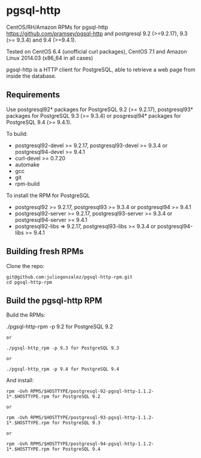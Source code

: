 pgsql-http
==========

CentOS/RH/Amazon RPMs for pgsql-http <https://github.com/pramsey/pgsql-http> and postgresql 9.2 (>=9.2.17), 9.3 (>= 9.3.4) and 9.4 (>=9.4.1).

Tested on CentOS 6.4 (unofficial curl packages), CentOS 7.1 and Amazon Linux 2014.03 (x86_64 in all cases)

pgsql-http is a HTTP client for PostgreSQL, able to retrieve a web page from inside the database.

Requirements
------------

Use postgresql92\* packages for PostgreSQL 9.2 (>= 9.2.17), postgresql93\* packages for PostgreSQL 9.3 (>= 9.3.4) or posgresql94\* packages for PostgreSQL 9.4 (>= 9.4.1).

To build: 

* postgresql92-devel >= 9.2.17, postgresql93-devel >= 9.3.4 or postgresql94-devel >= 9.4.1
* curl-devel >= 0.7.20
* automake
* gcc
* git
* rpm-build

To install the RPM for PostgreSQL

* postgresql92 >= 9.2.17, postgresql93 >= 9.3.4 or postgresql94 >= 9.4.1
* postgresql92-server >= 9.2.17, postgresql93-server >= 9.3.4 or postgresql94-server >= 9.4.1
* postgresql92-libs => 9.2.17, postgresql93-libs >= 9.3.4 or postgresql94-libs >= 9.4.1

Building fresh RPMs
-------------------

Clone the repo: 

    git@github.com:juliogonzalez/pgsql-http-rpm.git
    cd pgsql-http-rpm


Build the pgsql-http RPM
---------------------

Build the RPMs:

   ./pgsql-http-rpm -p 9.2 for PostgreSQL 9.2

    or

    ./pgsql-http_rpm -p 9.3 for PostgreSQL 9.3

    or

    ./pgsql-http_rpm -p 9.4 for PostgreSQL 9.4

And install:

    rpm -Uvh RPMS/$HOSTTYPE/postgresql-92-pgsql-http-1.1.2-1*.$HOSTTYPE.rpm for PostgreSQL 9.2

    or

    rpm -Uvh RPMS/$HOSTTYPE/postgresql-93-pgsql-http-1.1.2-1*.$HOSTTYPE.rpm for PostgreSQL 9.3

    or

    rpm -Uvh RPMS/$HOSTTYPE/postgresql-94-pgsql-http-1.1.2-1*.$HOSTTYPE.rpm for PostgreSQL 9.4
